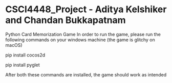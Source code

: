 # CSCI4448_Project - Aditya Kelshiker and Chandan Bukkapatnam 
Python Card Memorization Game
In order to run the game, please run the following commands on your windows machine (the game is glitchy on macOS)

pip install cocos2d

pip install pyglet

After both these commands are installed, the game should work as intended
